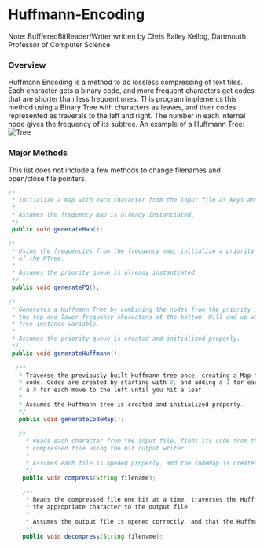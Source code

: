 # Huffmann-Encoding
Note: BuffferedBitReader/Writer written by Chris Bailey Kellog, Dartmouth Professor of Computer Science

### Overview  
Huffmann Encoding is a method to do lossless compressing of text files. Each character gets a binary code, and more frequent characters get codes that are shorter than less frequent ones. This program implements this method using a Binary Tree with characters as leaves, and their codes represented as traverals to the left and right. The number in each internal node gives the frequency of its subtree.
An example of a Huffmann Tree:   
![Tree](https://www.cs.dartmouth.edu/~cs10/hws/PS-3/Huff-tree2.png)   

### Major Methods
This list does not include a few methods to change filenames and open/close file pointers. 
```java
/*
 * Initialize a map with each character from the input file as keys and their frequencies values.
 *
 * Assumes the frequency map is already instantiated.
 */
 public void generateMap();

/*
 * Using the frequencies from the frequency map, initialize a priority queue of HTrees sorted by the value (frequency)
 * of the HTree.
 *
 * Assumes the priority queue is already instantiated.
 */
 public void generatePQ();
 
/*
 * Generates a Huffmann Tree by combining the nodes from the priority queue. Higher frequency characters are at
 * the top and lower frequency characters at the bottom. Will end up with one tree which is set equal to t
 * tree instance variable.
 *
 * Assumes the priority queue is created and initialized properly.
 */
 public void generateHuffmann();
 
  /**
   * Traverse the previously built Huffmann tree once, creating a Map that maps each character to its appropriate
   * code. Codes are created by starting with 0, and adding a 1 for each move to the right down the tree and
   * a 0 for each move to the left until you hit a leaf.
   *    
   * Assumes the Huffmann tree is created and initialized properly.
   */
   public void generateCodeMap();
   
   /*
     * Reads each character from the input file, finds its code from the code map, then writes the code to the
     * compressed file using the bit output writer.
     *
     * Assumes each file is opened properly, and the codeMap is created properly.
     */
    public void compress(String filename);
    
    /**
     * Reads the compressed file one bit at a time, traverses the Huffmann Tree to get each character and write
     * the appropriate character to the output file.
     *
     * Assumes the output file is opened correctly, and that the Huffmann Tree has been initialized correctly.
     */
    public void decompress(String filename);
```
